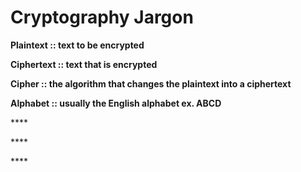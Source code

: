# Cryptography Jargon

**Plaintext :: text to be encrypted**

**Ciphertext :: text that is encrypted**

**Cipher :: the algorithm that changes the plaintext into a ciphertext**

**Alphabet :: usually the English alphabet ex. ABCD**

\*\*\*\*

\*\*\*\*

\*\*\*\*

